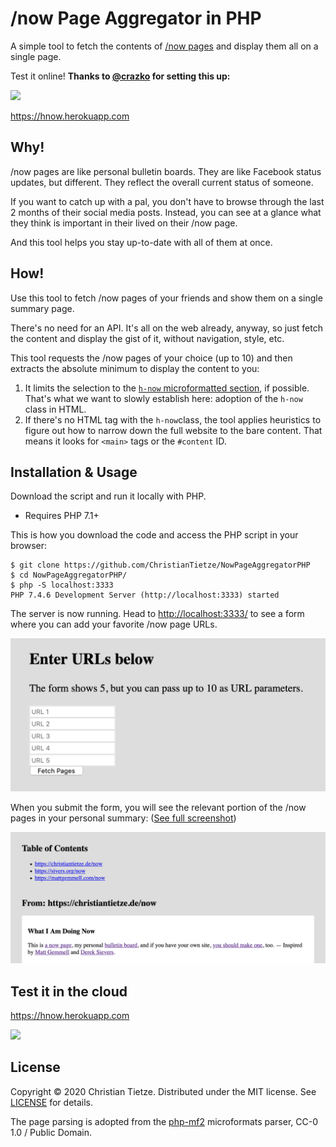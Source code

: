 # /now Page Aggregator in PHP

A simple tool to fetch the contents of [/now pages](https://sivers.org/nowff) and display them all on a single page.

Test it online! **Thanks to [@crazko](https://github.com/crazko/) for setting this up:**

<a href="https://hnow.herokuapp.com/"><img src="https://img.shields.io/static/v1?label=Use%20Demo&message=on%20Heroku&color=blueviolet&style=for-the-badge&logo=heroku"></a>  

https://hnow.herokuapp.com

## Why!

/now pages are like personal bulletin boards. They are like Facebook status updates, but different. They reflect the overall current status of someone. 

If you want to catch up with a pal, you don't have to browse through the last 2 months of their social media posts. Instead, you can see at a glance what they think is important in their lived on their /now page.

And this tool helps you stay up-to-date with all of them at once.

## How!

Use this tool to fetch /now pages of your friends and show them on a single summary page.

There's no need for an API. It's all on the web already, anyway, so just fetch the content and display the gist of it, without navigation, style, etc.

This tool requests the /now pages of your choice (up to 10) and then extracts the absolute minimum to display the content to you:

1. It limits the selection to the [`h-now` microformatted section](https://christiantietze.de/posts/2020/05/now-page-microformat/), if possible. That's what we want to slowly establish here: adoption of the `h-now` class in HTML.
2. If there's no HTML tag with the `h-now`class, the tool applies heuristics to figure out how to narrow down the full website to the bare content. That means it looks for `<main>` tags or the `#content` ID.

## Installation & Usage

Download the script and run it locally with PHP.

- Requires PHP 7.1+

This is how you download the code and access the PHP script in your browser:

    $ git clone https://github.com/ChristianTietze/NowPageAggregatorPHP
    $ cd NowPageAggregatorPHP/
    $ php -S localhost:3333
    PHP 7.4.6 Development Server (http://localhost:3333) started

The server is now running. Head to <http://localhost:3333/> to see a form where you can add your favorite /now page URLs.

![Form](assets/form.png)

When you submit the form, you will see the relevant portion of the /now pages in your personal summary: ([See full screenshot](assets/screenshot_full.png))

[![Screenshot](assets/screenshot.png)](assets/screenshot_full.png)


## Test it in the cloud

<https://hnow.herokuapp.com>

<a href="https://hnow.herokuapp.com/"><img src="https://img.shields.io/static/v1?label=Use%20Demo&message=on%20Heroku&color=blueviolet&style=for-the-badge&logo=heroku"></a>


## License

Copyright &copy; 2020 Christian Tietze. Distributed under the MIT license. See [LICENSE](LICENSE) for details.

The page parsing is adopted from the [php-mf2](https://github.com/microformats/php-mf2/) microformats parser, CC-0 1.0 / Public Domain.
